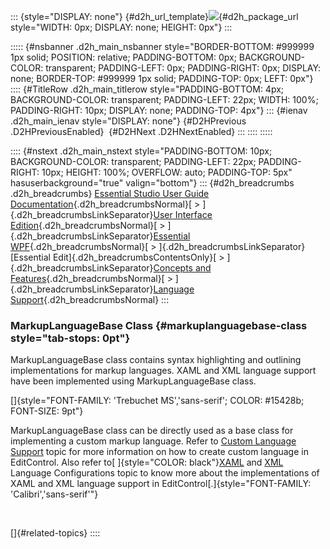 ::: {style="DISPLAY: none"}
[](ms-xhelp:///?Id=d2h_url_template){#d2h_url_template}![](!package_url!){#d2h_package_url style="WIDTH: 0px; DISPLAY: none; HEIGHT: 0px"}
:::

::::: {#nsbanner .d2h_main_nsbanner style="BORDER-BOTTOM: #999999 1px solid; POSITION: relative; PADDING-BOTTOM: 0px; BACKGROUND-COLOR: transparent; PADDING-LEFT: 0px; PADDING-RIGHT: 0px; DISPLAY: none; BORDER-TOP: #999999 1px solid; PADDING-TOP: 0px; LEFT: 0px"}
:::: {#TitleRow .d2h_main_titlerow style="PADDING-BOTTOM: 4px; BACKGROUND-COLOR: transparent; PADDING-LEFT: 22px; WIDTH: 100%; PADDING-RIGHT: 10px; DISPLAY: none; PADDING-TOP: 4px"}
::: {#ienav .d2h_main_ienav style="DISPLAY: none"}
[](ms-xhelp:///?Id=4d03beb4-80c7-4824-8f25-d3c92bd8051b){#D2HPrevious .D2HPreviousEnabled}  [](ms-xhelp:///?Id=0ab634b3-3ff8-402c-9821-399050e55831){#D2HNext .D2HNextEnabled}
:::
::::
:::::

:::: {#nstext .d2h_main_nstext style="PADDING-BOTTOM: 10px; BACKGROUND-COLOR: transparent; PADDING-LEFT: 22px; PADDING-RIGHT: 10px; HEIGHT: 100%; OVERFLOW: auto; PADDING-TOP: 5px" hasuserbackground="true" valign="bottom"}
::: {#d2h_breadcrumbs .d2h_breadcrumbs}
[Essential Studio User Guide Documentation](ms-xhelp:///?Id=12457748-09e3-4d74-a240-8e049cedf030){.d2h_breadcrumbsNormal}[ \> ]{.d2h_breadcrumbsLinkSeparator}[User Interface Edition](ms-xhelp:///?Id=c29296b7-531c-413b-a0ec-488ca1f7f669){.d2h_breadcrumbsNormal}[ \> ]{.d2h_breadcrumbsLinkSeparator}[Essential WPF](ms-xhelp:///?Id=7f4f82c5-151c-4262-94d0-75c4626c77bc){.d2h_breadcrumbsNormal}[ \> ]{.d2h_breadcrumbsLinkSeparator}[Essential Edit]{.d2h_breadcrumbsContentsOnly}[ \> ]{.d2h_breadcrumbsLinkSeparator}[Concepts and Features](ms-xhelp:///?Id=f61feb80-1940-4b18-ab36-1ab89df8b52a){.d2h_breadcrumbsNormal}[ \> ]{.d2h_breadcrumbsLinkSeparator}[Language Support](ms-xhelp:///?Id=25124e73-46d4-4eee-a5bb-f3c15c93e5b4){.d2h_breadcrumbsNormal}
:::

### MarkupLanguageBase Class {#markuplanguagebase-class style="tab-stops: 0pt"}

MarkupLanguageBase class contains syntax highlighting and outlining implementations for markup languages. XAML and XML language support have been implemented using MarkupLanguageBase class.

[]{style="FONT-FAMILY: 'Trebuchet MS','sans-serif'; COLOR: #15428b; FONT-SIZE: 9pt"} 

MarkupLanguageBase class can be directly used as a base class for implementing a custom markup language. Refer to [Custom Language Support](ms-xhelp:///?Id=183308e3-3ad9-4f87-a85e-1cd921e7e1b1) topic for more information on how to create custom language in EditControl. Also refer to[ ]{style="COLOR: black"}[XAML](ms-xhelp:///?Id=1f757a63-dc6b-4951-b865-d5ec71496d6e) and [XML](ms-xhelp:///?Id=91b4f7cf-df58-4033-80a3-1f053befc426) Language Configurations topic to know more about the implementations of XAML and XML language support in EditControl[.]{style="FONT-FAMILY: 'Calibri','sans-serif'"}

 

[]{#related-topics}
::::
